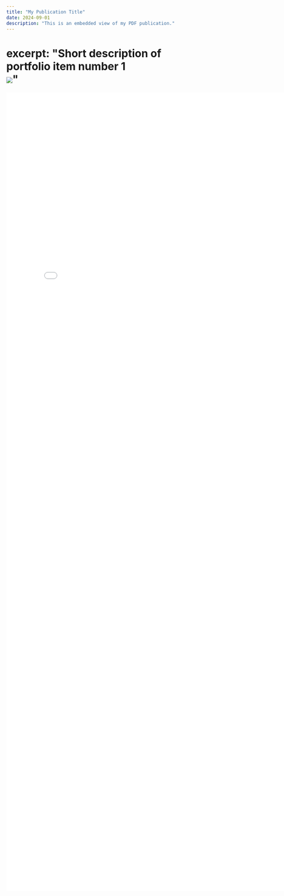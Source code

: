 ```yaml
---
title: "My Publication Title"
date: 2024-09-01
description: "This is an embedded view of my PDF publication."
---
```

# excerpt: "Short description of portfolio item number 1<br/><img src='/images/500x300.png'>"

<embed src="MashUp_DB_DSAI.pdf" width="800px" height="2100px" />
